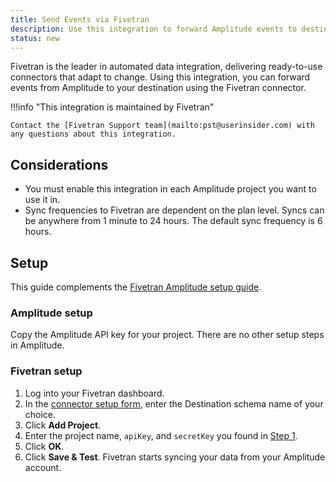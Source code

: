 ```yaml
---
title: Send Events via Fivetran
description: Use this integration to forward Amplitude events to destinations via the Fivetran connector.
status: new
---
```


Fivetran is the leader in automated data integration, delivering ready-to-use connectors that adapt to change. Using this integration, you can forward events from Amplitude to your destination using the Fivetran connector.

!!!info "This integration is maintained by Fivetran"

    Contact the [Fivetran Support team](mailto:pst@userinsider.com) with any questions about this integration.

## Considerations

- You must enable this integration in each Amplitude project you want to use it in.
- Sync frequencies to Fivetran are dependent on the plan level. Syncs can be anywhere from 1 minute to 24 hours. The default sync frequency is 6 hours.

## Setup

This guide complements the [Fivetran Amplitude setup guide](https://fivetran.com/docs/applications/amplitude/setup-guide).

### Amplitude setup

Copy the Amplitude API key for your project. There are no other setup steps in Amplitude.

### Fivetran setup

1. Log into your Fivetran dashboard.
2. In the [connector setup form](https://fivetran.com/docs/getting-started/fivetran-dashboard/connectors#addanewconnector), enter the Destination schema name of your choice.
3. Click **Add Project**.
4. Enter the project name, `apiKey`, and `secretKey` you found in [Step 1](https://fivetran.com/docs/applications/amplitude/setup-guide#getapikeyandsecretkey).
5. Click **OK**.
6. Click **Save & Test**. Fivetran starts syncing your data from your Amplitude account.